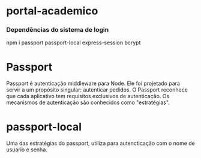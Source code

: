 # portal-academico


### Dependências do sistema de login
npm i passport passport-local express-session bcrypt


# Passport
Passport é autenticação middleware para Node. Ele foi projetado para servir
a um propósito singular: autenticar pedidos.
O Passport reconhece que cada aplicativo tem requisitos exclusivos de autenticação. Os mecanismos 
de autenticação são conhecidos como "estratégias".

# passport-local
Uma das estratégias do passport, utiliza para autencticação com o nome de usuario e senha.
